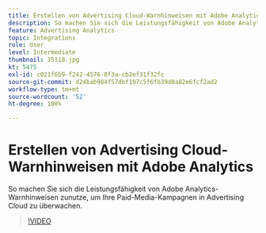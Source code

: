 ```yaml
---
title: Erstellen von Advertising Cloud-Warnhinweisen mit Adobe Analytics
description: So machen Sie sich die Leistungsfähigkeit von Adobe Analytics-Warnhinweisen zunutze, um Ihre Paid-Media-Kampagnen in Advertising Cloud zu überwachen.
feature: Advertising Analytics
topic: Integrations
role: User
level: Intermediate
thumbnail: 35118.jpg
kt: 5475
exl-id: c021f6b9-f242-4576-8f3a-cb2ef31f32fc
source-git-commit: d24bab984f57dbf197c5f6fb39d0a82e6fcf2ad2
workflow-type: tm+mt
source-wordcount: '52'
ht-degree: 100%

---
```


# Erstellen von Advertising Cloud-Warnhinweisen mit Adobe Analytics

So machen Sie sich die Leistungsfähigkeit von Adobe Analytics-Warnhinweisen zunutze, um Ihre Paid-Media-Kampagnen in Advertising Cloud zu überwachen.

>[!VIDEO](https://video.tv.adobe.com/v/35118/?quality=12&learn=on)
